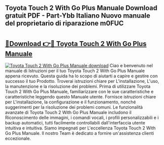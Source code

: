 ## Toyota Touch 2 With Go Plus Manuale Download gratuit PDF - Part-Ybb Italiano Nuovo manuale del proprietario di riparazione m0FUC

# <h2><a href="http://df9f5l.blite.top/?on=Toyota+Touch+2+With+Go+Plus+Manuale">🔗Download 👉🔴 Toyota Touch 2 With Go Plus Manuale</a></h2>

[![Toyota Touch 2 With Go Plus Manuale download](https://i.imgur.com/lujVjoI.png)](http://df9f5l.blite.top/?on=Toyota+Touch+2+With+Go+Plus+Manuale)
Ciao e benvenuto nel manuale di Istruzioni per il tuo Toyota Touch 2 With Go Plus Manuale appena ricevuto. Questa guida ha lo scopo di aiutarti a capire e gestire con successo il tuo Prodotto. Troverai istruzioni chiare per L'installazione, L'uso, la manutenzione e la risoluzione dei problemi. Prima di utilizzare Toyota Touch 2 With Go Plus Manuale, familiarizzare con le sue caratteristiche e caratteristiche leggendo questo Manuale utente. Fornisce istruzioni chiare per L'installazione, la configurazione e il funzionamento, nonché suggerimenti per la risoluzione dei problemi comuni. Le funzionalità avanzate di Toyota Touch 2 With Go Plus Manuale includono il Riconoscimento delle immagini, i comandi vocali, i profili personalizzabili e i backup automatici, tutti facilmente controllabili dall'interfaccia utente intuitiva e intuitiva. Siamo impegnati per L'eccellenza Toyota Touch 2 With Go Plus Manuale. Il nostro Team è dedicato a fornire un'assistenza clienti eccezionale.
